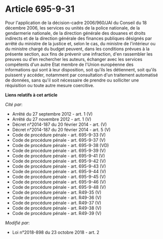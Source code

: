 # Article 695-9-31

Pour l'application de la décision-cadre 2006/960/JAI du Conseil du 18 décembre 2006, les services ou unités de la police
nationale, de la gendarmerie nationale, de la direction générale des douanes et droits indirects et de la direction générale
des finances publiques désignés par arrêté du ministre de la justice et, selon le cas, du ministre de l'intérieur ou du
ministre chargé du budget peuvent, dans les conditions prévues à la présente section, aux fins de prévenir une infraction,
d'en rassembler les preuves ou d'en rechercher les auteurs, échanger avec les services compétents d'un autre Etat membre de
l'Union européenne des informations qui sont à leur disposition, soit qu'ils les détiennent, soit qu'ils puissent y accéder,
notamment par consultation d'un traitement automatisé de données, sans qu'il soit nécessaire de prendre ou solliciter une
réquisition ou toute autre mesure coercitive.

**Liens relatifs à cet article**

_Cité par_:

  - Arrêté du 27 septembre 2012 - art. 1 (V)
  - Arrêté du 27 novembre 2012 - art. 1 (V)
  - Décret n°2014-187 du 20 février 2014 - art. (V)
  - Décret n°2014-187 du 20 février 2014 - art. 5 (V)
  - Code de procédure pénale - art. 695-9-33 (V)
  - Code de procédure pénale - art. 695-9-37 (V)
  - Code de procédure pénale - art. 695-9-38 (VD)
  - Code de procédure pénale - art. 695-9-39 (V)
  - Code de procédure pénale - art. 695-9-41 (V)
  - Code de procédure pénale - art. 695-9-42 (V)
  - Code de procédure pénale - art. 695-9-43 (V)
  - Code de procédure pénale - art. 695-9-44 (V)
  - Code de procédure pénale - art. 695-9-45 (V)
  - Code de procédure pénale - art. 695-9-46 (V)
  - Code de procédure pénale - art. 695-9-48 (V)
  - Code de procédure pénale - art. R49-35 (V)
  - Code de procédure pénale - art. R49-36 (V)
  - Code de procédure pénale - art. R49-37 (V)
  - Code de procédure pénale - art. R49-38 (V)
  - Code de procédure pénale - art. R49-39 (V)

_Modifié par_:

  - Loi n°2018-898 du 23 octobre 2018 - art. 2
